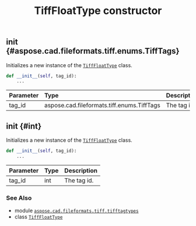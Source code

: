 ﻿---
title: TiffFloatType constructor
second_title: Aspose.CAD for Python via .NET API References
description: 
type: docs
weight: 10
url: /python-net/aspose.cad.fileformats.tiff.tifftagtypes/tifffloattype/__init__/
is_root: false
---

## __init__ {#aspose.cad.fileformats.tiff.enums.TiffTags}

Initializes a new instance of the [`TiffFloatType`](/cad/python-net/aspose.cad.fileformats.tiff.tifftagtypes/tifffloattype) class.



```python
def __init__(self, tag_id):
    ...
```


| Parameter | Type | Description |
| :- | :- | :- |
| tag_id | aspose.cad.fileformats.tiff.enums.TiffTags | The tag id. |


## __init__ {#int}

Initializes a new instance of the [`TiffFloatType`](/cad/python-net/aspose.cad.fileformats.tiff.tifftagtypes/tifffloattype) class.



```python
def __init__(self, tag_id):
    ...
```


| Parameter | Type | Description |
| :- | :- | :- |
| tag_id | int | The tag id. |



### See Also
* module [`aspose.cad.fileformats.tiff.tifftagtypes`](../../)
* class [`TiffFloatType`](/cad/python-net/aspose.cad.fileformats.tiff.tifftagtypes/tifffloattype)
